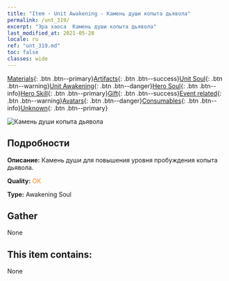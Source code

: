 ```yaml
---
title: "Item - Unit Awakening - Камень души копыта дьявола"
permalink: /unt_319/
excerpt: "Эра хаоса  Камень души копыта дьявола"
last_modified_at: 2021-05-28
locale: ru
ref: "unt_319.md"
toc: false
classes: wide
---
```

 [Materials](/ItemsRU/){: .btn .btn--primary}[Artifacts](/ItemsRU/Artifacts/){: .btn .btn--success}[Unit Soul](/ItemsRU/UnitSoul/){: .btn .btn--warning}[Unit Awakening](/ItemsRU/UnitAwakening/){: .btn .btn--danger}[Hero Soul](/ItemsRU/HeroSoul/){: .btn .btn--info}[Hero Skill](/ItemsRU/HeroSkill/){: .btn .btn--primary}[Gift](/ItemsRU/Gift/){: .btn .btn--success}[Event related](/ItemsRU/Events/){: .btn .btn--warning}[Avatars](/ItemsRU/Avatars/){: .btn .btn--danger}[Consumables](/ItemsRU/Consumables/){: .btn .btn--info}[Unknown](/ItemsRU/Unknown/){: .btn .btn--primary}

 ![Камень души копыта дьявола](/images/u/tia_mengyanshou.jpg)

## Подробности
 **Описание:** Камень души для повышения уровня пробуждения копыта дьявола.

 **Quality:** <span style="color: #FF8C00">OK</span>

 **Type:** Awakening Soul

## Gather

  None

## This item contains:

  None

